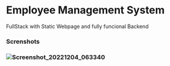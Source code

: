 # Employee Management System
 FullStack with Static Webpage and fully funcional Backend
<h3>Screnshots<h3>
 
![Screenshot_20221204_063340](https://user-images.githubusercontent.com/83777126/210249129-4ea1d4bd-2bd8-4e54-a4b8-91d7be0a5c50.png)
